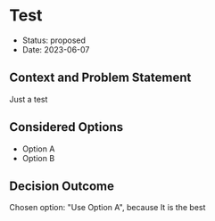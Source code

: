 # Test

* Status: proposed
* Date: 2023-06-07

## Context and Problem Statement

Just a test

## Considered Options

* Option A
* Option B

## Decision Outcome

Chosen option: "Use Option A", because It is the best

